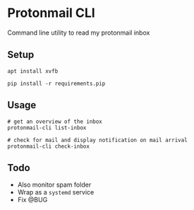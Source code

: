 # Protonmail CLI
Command line utility to read my protonmail inbox 

## Setup
```
apt install xvfb

pip install -r requirements.pip
```

## Usage
```
# get an overview of the inbox
protonmail-cli list-inbox

# check for mail and display notification on mail arrival
protonmail-cli check-inbox
```


## Todo
- Also monitor spam folder
- Wrap as a `systemd` service
- Fix @BUG
